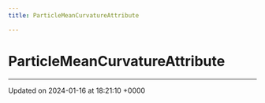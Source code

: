 ```yaml
---
title: ParticleMeanCurvatureAttribute

---
```


# ParticleMeanCurvatureAttribute





-------------------------------

Updated on 2024-01-16 at 18:21:10 +0000